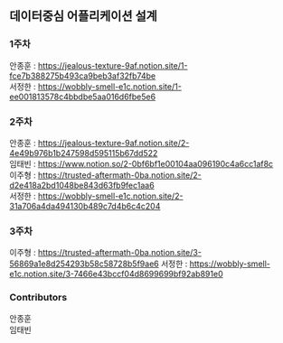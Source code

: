 ## 데이터중심 어플리케이션 설계

### 1주차
안종훈 : https://jealous-texture-9af.notion.site/1-fce7b388275b493ca9beb3af32fb74be <br/>
서정한 : https://wobbly-smell-e1c.notion.site/1-ee001813578c4bbdbe5aa016d6fbe5e6

### 2주차
안종훈 :  https://jealous-texture-9af.notion.site/2-4e49b976b1b247598d595115b67dd522 <br/>
임태빈 : https://www.notion.so/2-0bf6bf1e00104aa096190c4a6cc1af8c <br/>
이주형 : https://trusted-aftermath-0ba.notion.site/2-d2e418a2bd1048be843d63fb9fec1aa6 <br/>
서정한 : https://wobbly-smell-e1c.notion.site/2-31a706a4da494130b489c7d4b6c4c204

### 3주차
이주형 : https://trusted-aftermath-0ba.notion.site/3-56869a1e8d254293b58c58728b5f9ae6
서정한 : https://wobbly-smell-e1c.notion.site/3-7466e43bccf04d8699699bf92ab891e0
### Contributors
안종훈<br/>
임태빈
